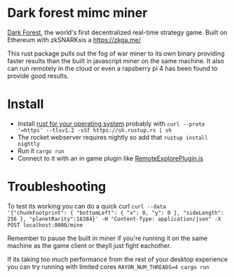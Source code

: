 # Dark forest mimc miner

[Dark Forest](https://zkga.me/), the world's first decentralized real-time
strategy game. Built on Ethereum with zkSNARKsis a https://zkga.me/

This rust package pulls out the fog of war miner to its own binary providing
faster results than the built in javascript miner on the same machine. It also
can run remotely in the cloud or even a rapsberry pi 4 has been found to provide
good results.

# Install

* Install [rust for your operating system](https://www.rust-lang.org/tools/install) probably with `curl --proto '=https' --tlsv1.2 -sSf https://sh.rustup.rs | sh`
* The rocket webserver requires nightly so add that `rustup install nightly`
* Run it `cargo run`
* Connect to it with an in game plugin like [RemoteExplorePlugin.js](https://github.com/phated/df-plugins)

# Troubleshooting

To test its working you can do a quick curl `curl --data '{"chunkFootprint": {
"bottomLeft": { "x": 0, "y": 0 }, "sideLength": 256 }, "planetRarity":16384}' -H
"Content-Type: application/json" -X POST localhost:8000/mine`

Remember to pause the built in miner if you're running it on the same machine as
the game client or theyll just fight eachother.

If its taking too much performance from the rest of your desktop experience you
can try running with limited cores `RAYON_NUM_THREADS=4 cargo run`